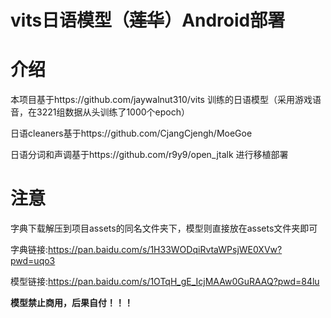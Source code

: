 # vits日语模型（~~莲华~~）Android部署

# 介绍

本项目基于https://github.com/jaywalnut310/vits 训练的日语模型（采用游戏语音，在3221组数据从头训练了1000个epoch）

日语cleaners基于https://github.com/CjangCjengh/MoeGoe

日语分词和声调基于https://github.com/r9y9/open_jtalk 进行移植部署

# 注意
字典下载解压到项目assets的同名文件夹下，模型则直接放在assets文件夹即可

字典链接:https://pan.baidu.com/s/1H33WODqiRvtaWPsjWE0XVw?pwd=uqo3 

模型链接:https://pan.baidu.com/s/1OTqH_gE_IcjMAAw0GuRAAQ?pwd=84lu

**模型禁止商用，后果自付！！！**
